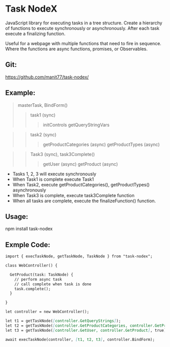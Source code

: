 # Task NodeX

JavaScript library for executing tasks in a tree structure. Create a hierarchy of functions to execute synchronously or asynchronously. After each task execute a finalizing function.

Useful for a webpage with multiple functions that need to fire in sequence. Where the functions are async functions, promises, or Observables.

## Git:

https://github.com/manit77/task-nodex/

## Example:

> masterTask, BindForm()
>> task1 (sync)
>>> initControls
>>> getQueryStringVars 

>> task2 (sync)
>>> getProductCategories (async)
>>> getProductTypes (async)

>> Task3 (sync), task3Complete()
>>> getUser (async)
>>> getProduct (async)

- Tasks 1, 2, 3 will execute synchronously
- When Task1 is complete execute Task1
- When Task2, execute getProductCategories(), getProductTypes() asynchronously
- When Task3 is complete, execute task3Complete function
- When all tasks are complete, execute the finalizeFunction() function.

## Usage:
npm install task-nodex

## Exmple Code:
````md
import { execTaskNode, getTaskNode, TaskNode } from "task-nodex";

class WebController() {

  GetProduct(task: TaskNode) {
    // perform async task
    // call complete when task is done
    task.complete();
  }

}

let controller = new WebController();

let t1 = getTaskNode([controller.GetQueryStrings]);
let t2 = getTaskNode([controller.GetProductCategories, controller.GetProductTypes], true);
let t3 = getTaskNode([controller.GetUser, controller.GetProduct], true);

await execTaskNode(controller, [t1, t2, t3], controller.BindForm);

````